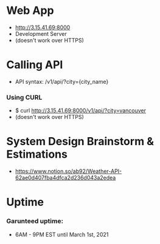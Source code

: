 # Web App
- http://3.15.41.69:8000
- Development Server
- (doesn't work over HTTPS)


# Calling API
- API syntax: /v1/api/?city={city_name}
### Using CURL
- $ curl http://3.15.41.69:8000/v1/api/?city=vancouver
- (doesn't work over HTTPS)

# System Design Brainstorm & Estimations
- https://www.notion.so/ab92/Weather-API-62ae0d407fba4dfca2d236d043a2edea

# Uptime
### Garunteed uptime: 
- 6AM - 9PM EST until March 1st, 2021